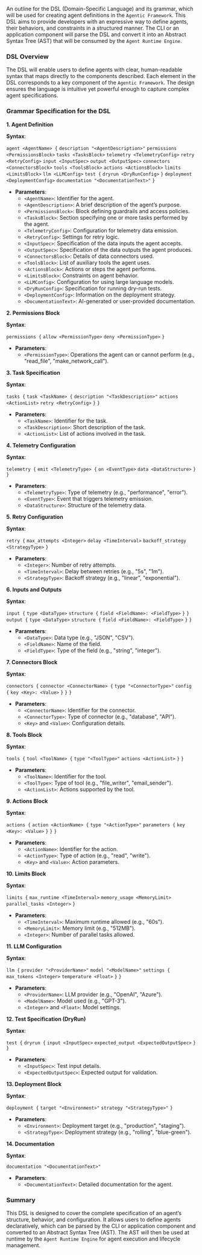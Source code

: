 An outline for the DSL (Domain-Specific Language) and its grammar, which will be used for creating agent definitions in the `Agentic Framework`. This DSL aims to provide developers with an expressive way to define agents, their behaviors, and constraints in a structured manner. The CLI or an application component will parse the DSL and convert it into an Abstract Syntax Tree (AST) that will be consumed by the `Agent Runtime Engine`.

### **DSL Overview**

The DSL will enable users to define agents with clear, human-readable syntax that maps directly to the components described. Each element in the DSL corresponds to a key component of the `Agentic Framework`. The design ensures the language is intuitive yet powerful enough to capture complex agent specifications.

### **Grammar Specification for the DSL**

**1\. Agent Definition**

**Syntax**:

`agent <AgentName> {`
    `description "<AgentDescription>"`
    `permissions <PermissionsBlock>`
    `tasks <TasksBlock>`
    `telemetry <TelemetryConfig>`
    `retry <RetryConfig>`
    `input <InputSpec>`
    `output <OutputSpec>`
    `connectors <ConnectorsBlock>`
    `tools <ToolsBlock>`
    `actions <ActionsBlock>`
    `limits <LimitsBlock>`
    `llm <LLMConfig>`
    `test {`
        `dryrun <DryRunConfig>`
    `}`
    `deployment <DeploymentConfig>`
    `documentation "<DocumentationText>"`
`}`

* **Parameters**:
  * `<AgentName>`: Identifier for the agent.
  * `<AgentDescription>`: A brief description of the agent’s purpose.
  * `<PermissionsBlock>`: Block defining guardrails and access policies.
  * `<TasksBlock>`: Section specifying one or more tasks performed by the agent.
  * `<TelemetryConfig>`: Configuration for telemetry data emission.
  * `<RetryConfig>`: Settings for retry logic.
  * `<InputSpec>`: Specification of the data inputs the agent accepts.
  * `<OutputSpec>`: Specification of the data outputs the agent produces.
  * `<ConnectorsBlock>`: Details of data connectors used.
  * `<ToolsBlock>`: List of auxiliary tools the agent uses.
  * `<ActionsBlock>`: Actions or steps the agent performs.
  * `<LimitsBlock>`: Constraints on agent behavior.
  * `<LLMConfig>`: Configuration for using large language models.
  * `<DryRunConfig>`: Specification for running dry-run tests.
  * `<DeploymentConfig>`: Information on the deployment strategy.
  * `<DocumentationText>`: AI-generated or user-provided documentation.

**2\. Permissions Block**

**Syntax**:

`permissions {`
    `allow <PermissionType>`
    `deny <PermissionType>`
`}`

* **Parameters**:
  * `<PermissionType>`: Operations the agent can or cannot perform (e.g., "read\_file", "make\_network\_call").

**3\. Task Specification**

**Syntax**:

`tasks {`
    `task <TaskName> {`
        `description "<TaskDescription>"`
        `actions <ActionList>`
        `retry <RetryConfig>`
    `}`
`}`

* **Parameters**:
  * `<TaskName>`: Identifier for the task.
  * `<TaskDescription>`: Short description of the task.
  * `<ActionList>`: List of actions involved in the task.

**4\. Telemetry Configuration**

**Syntax**:

`telemetry {`
    `emit <TelemetryType> {`
        `on <EventType>`
        `data <DataStructure>`
    `}`
`}`

* **Parameters**:
  * `<TelemetryType>`: Type of telemetry (e.g., "performance", "error").
  * `<EventType>`: Event that triggers telemetry emission.
  * `<DataStructure>`: Structure of the telemetry data.

**5\. Retry Configuration**

**Syntax**:

`retry {`
    `max_attempts <Integer>`
    `delay <TimeInterval>`
    `backoff_strategy <StrategyType>`
`}`

* **Parameters**:
  * `<Integer>`: Number of retry attempts.
  * `<TimeInterval>`: Delay between retries (e.g., "5s", "1m").
  * `<StrategyType>`: Backoff strategy (e.g., "linear", "exponential").

**6\. Inputs and Outputs**

**Syntax**:

`input {`
    `type <DataType>`
    `structure {`
        `field <FieldName>: <FieldType>`
    `}`
`}`
`output {`
    `type <DataType>`
    `structure {`
        `field <FieldName>: <FieldType>`
    `}`
`}`

* **Parameters**:
  * `<DataType>`: Data type (e.g., "JSON", "CSV").
  * `<FieldName>`: Name of the field.
  * `<FieldType>`: Type of the field (e.g., "string", "integer").

**7\. Connectors Block**

**Syntax**:

`connectors {`
    `connector <ConnectorName> {`
        `type "<ConnectorType>"`
        `config {`
            `key <Key>: <Value>`
        `}`
    `}`
`}`

* **Parameters**:
  * `<ConnectorName>`: Identifier for the connector.
  * `<ConnectorType>`: Type of connector (e.g., "database", "API").
  * `<Key>` and `<Value>`: Configuration details.

**8\. Tools Block**

**Syntax**:

`tools {`
    `tool <ToolName> {`
        `type "<ToolType>"`
        `actions <ActionList>`
    `}`
`}`

* **Parameters**:
  * `<ToolName>`: Identifier for the tool.
  * `<ToolType>`: Type of tool (e.g., "file\_writer", "email\_sender").
  * `<ActionList>`: Actions supported by the tool.

**9\. Actions Block**

**Syntax**:

`actions {`
    `action <ActionName> {`
        `type "<ActionType>"`
        `parameters {`
            `key <Key>: <Value>`
        `}`
    `}`
`}`

* **Parameters**:
  * `<ActionName>`: Identifier for the action.
  * `<ActionType>`: Type of action (e.g., "read", "write").
  * `<Key>` and `<Value>`: Action parameters.

**10\. Limits Block**

**Syntax**:

`limits {`
    `max_runtime <TimeInterval>`
    `memory_usage <MemoryLimit>`
    `parallel_tasks <Integer>`
`}`

* **Parameters**:
  * `<TimeInterval>`: Maximum runtime allowed (e.g., "60s").
  * `<MemoryLimit>`: Memory limit (e.g., "512MB").
  * `<Integer>`: Number of parallel tasks allowed.

**11\. LLM Configuration**

**Syntax**:

`llm {`
    `provider "<ProviderName>"`
    `model "<ModelName>"`
    `settings {`
        `max_tokens <Integer>`
        `temperature <Float>`
    `}`
`}`

* **Parameters**:
  * `<ProviderName>`: LLM provider (e.g., "OpenAI", "Azure").
  * `<ModelName>`: Model used (e.g., "GPT-3").
  * `<Integer>` and `<Float>`: Model settings.

**12\. Test Specification (DryRun)**

**Syntax**:

`test {`
    `dryrun {`
        `input <InputSpec>`
        `expected_output <ExpectedOutputSpec>`
    `}`
`}`

* **Parameters**:
  * `<InputSpec>`: Test input details.
  * `<ExpectedOutputSpec>`: Expected output for validation.

**13\. Deployment Block**

**Syntax**:

`deployment {`
    `target "<Environment>"`
    `strategy "<StrategyType>"`
`}`

* **Parameters**:
  * `<Environment>`: Deployment target (e.g., "production", "staging").
  * `<StrategyType>`: Deployment strategy (e.g., "rolling", "blue-green").

**14\. Documentation**

**Syntax**:

`documentation "<DocumentationText>"`

* **Parameters**:
  * `<DocumentationText>`: Detailed documentation for the agent.

### **Summary**

This DSL is designed to cover the complete specification of an agent’s structure, behavior, and configuration. It allows users to define agents declaratively, which can be parsed by the CLI or application component and converted to an Abstract Syntax Tree (AST). The AST will then be used at runtime by the `Agent Runtime Engine` for agent execution and lifecycle management.
